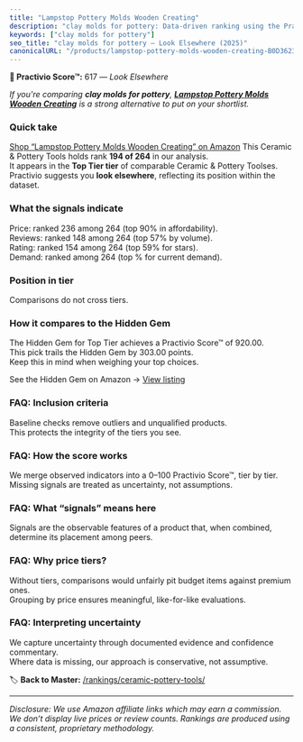```yaml
---
title: "Lampstop Pottery Molds Wooden Creating"
description: "clay molds for pottery: Data-driven ranking using the Practivio Score™. Positioned by quality, value, demand, findability, momentum."
keywords: ["clay molds for pottery"]
seo_title: "clay molds for pottery — Look Elsewhere (2025)"
canonicalURL: "/products/lampstop-pottery-molds-wooden-creating-B0D3623QWH/"
---
```


**🚫 Practivio Score™:** 617 — _Look Elsewhere_


*If you're comparing **clay molds for pottery**, **[Lampstop Pottery Molds Wooden Creating](https://www.amazon.com/dp/B0D3623QWH?tag=practivio-20)** is a strong alternative to put on your shortlist.*
### Quick take
[Shop “Lampstop Pottery Molds Wooden Creating” on Amazon](https://www.amazon.com/dp/B0D3623QWH?tag=practivio-20)
This Ceramic & Pottery Tools holds rank **194 of 264** in our analysis.  
It appears in the **Top Tier tier** of comparable Ceramic & Pottery Toolses.  
Practivio suggests you **look elsewhere**, reflecting its position within the dataset.

### What the signals indicate
Price: ranked 236 among 264 (top 90% in affordability).  
Reviews: ranked 148 among 264 (top 57% by volume).  
Rating: ranked 154 among 264 (top 59% for stars).  
Demand: ranked  among 264 (top % for current demand).

### Position in tier
Comparisons do not cross tiers.

### How it compares to the Hidden Gem
The Hidden Gem for Top Tier achieves a Practivio Score™ of 920.00.  
This pick trails the Hidden Gem by 303.00 points.  
Keep this in mind when weighing your top choices.  

See the Hidden Gem on Amazon → [View listing](https://www.amazon.com/dp/B06XG9XHCG?tag=practivio-20)

### FAQ: Inclusion criteria
Baseline checks remove outliers and unqualified products.  
This protects the integrity of the tiers you see.

### FAQ: How the score works
We merge observed indicators into a 0–100 Practivio Score™, tier by tier.  
Missing signals are treated as uncertainty, not assumptions.

### FAQ: What “signals” means here
Signals are the observable features of a product that, when combined, determine its placement among peers.

### FAQ: Why price tiers?
Without tiers, comparisons would unfairly pit budget items against premium ones.  
Grouping by price ensures meaningful, like-for-like evaluations.

### FAQ: Interpreting uncertainty
We capture uncertainty through documented evidence and confidence commentary.  
Where data is missing, our approach is conservative, not assumptive.


🏷️ **Back to Master:** [/rankings/ceramic-pottery-tools/](/rankings/ceramic-pottery-tools/)

---
_Disclosure: We use Amazon affiliate links which may earn a commission. We don’t display live prices or review counts. Rankings are produced using a consistent, proprietary methodology._

